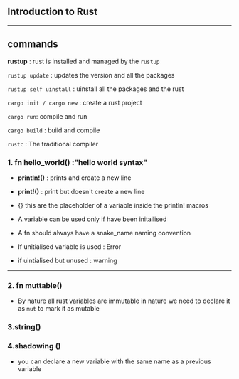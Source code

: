 ## Introduction to Rust
---
## commands

**rustup** : rust is installed and managed by the `rustup`

`rustup update` : updates the version and all the packages

`rustup self uinstall` : uinstall all the packages and the rust

`cargo init / cargo new` : create a rust project

`cargo run`: compile and run

`cargo build`  : build and compile

`rustc` : The traditional compiler

### 1. fn hello_world() :"hello world syntax"

- **println!()** : prints and create a new line

- **print!()** : print but doesn't create a new line
- {} this are the placeholder of a variable inside the println! macros
- A variable can be used only if have been initailised
- A fn should always have a snake_name naming convention
- If unitialised variable is used : Error
- if uintialised but unused : warning

---

### 2. fn muttable()
- By nature all rust variables are immutable in nature we need to declare it as `mut` to mark it as mutable


### 3.string()

### 4.shadowing ()
- you can declare a new variable with the same name as a previous variable


